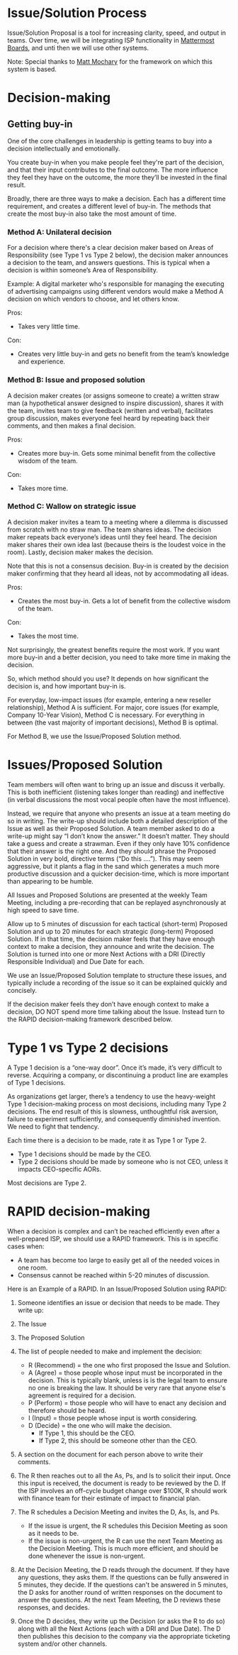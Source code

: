 # Issue/Solution Process

Issue/Solution Proposal is a tool for increasing clarity, speed, and output in teams. Over time, we will be integrating ISP functionality in [Mattermost Boards](https://mattermost.com/boards/), and unti then we will use other systems.

Note: Special thanks to [Matt Mochary](https://www.linkedin.com/in/matt-mochary-34bb4/) for the framework on which this system is based.

# Decision-making

## Getting buy-in

One of the core challenges in leadership is getting teams to buy into a decision intellectually and emotionally.

You create buy-in when you make people feel they're part of the decision, and that their input contributes to the final outcome. The more influence they feel they have on the outcome, the more they’ll be invested in the final result.

Broadly, there are three ways to make a decision. Each has a different time requirement, and creates a different level of buy-in. The methods that create the most buy-in also take the most amount of time.
  
### Method A: Unilateral decision

For a decision where there's a clear decision maker based on Areas of Responsibility (see Type 1 vs Type 2 below), the decision maker announces a decision to the team, and answers questions. This is typical when a decision is within someone’s Area of Responsibility.

Example: A digital marketer who's responsible for managing the executing of advertising campaigns using different vendors would make a Method A decision on which vendors to choose, and let others know.

Pros:
- Takes very little time.

Con:   	
- Creates very little buy-in and gets no benefit from the team’s knowledge and experience.

### Method B: Issue and proposed solution

A decision maker creates (or assigns someone to create) a written straw man (a hypothetical answer designed to inspire discussion), shares it with the team, invites team to give feedback (written and verbal), facilitates group discussion, makes everyone feel heard by repeating back their comments, and then makes a final decision.

Pros:
- Creates more buy-in. Gets some minimal benefit from the collective wisdom of the team.

Con:
- Takes more time.

### Method C: Wallow on strategic issue

A decision maker invites a team to a meeting where a dilemma is discussed from scratch with no straw man. The team shares ideas. The decision maker repeats back everyone’s ideas until they feel heard. The decision maker shares their own idea last (because theirs is the loudest voice in the room). Lastly, decision maker makes the decision. 

Note that this is not a consensus decision. Buy-in is created by the decision maker confirming that they heard all ideas, not by accommodating all ideas.

Pros:
- Creates the most buy-in. Gets a lot of benefit from the collective wisdom of the team.

Con:
- Takes the most time.
 
Not surprisingly, the greatest benefits require the most work. If you want more buy-in and a better decision, you need to take more time in making the decision.

So, which method should you use? It depends on how significant the decision is, and how important buy-in is.

For everyday, low-impact issues (for example, entering a new reseller relationship), Method A is sufficient. For major, core issues (for example, Company 10-Year Vision), Method C is necessary. For everything in between (the vast majority of important decisions), Method B is optimal.

For Method B, we use the Issue/Proposed Solution method.

# Issues/Proposed Solution

Team members will often want to bring up an issue and discuss it verbally. This is both inefficient (listening takes longer than reading) and ineffective (in verbal discussions the most vocal people often have the most influence).

Instead, we require that anyone who presents an issue at a team meeting do so in writing. The write-up should include both a detailed description of the Issue as well as their Proposed Solution. A team member asked to do a write-up might say “I don’t know the answer.” It doesn’t matter. They should take a guess and create a strawman. Even if they only have 10% confidence that their answer is the right one. And they should phrase the Proposed Solution in very bold, directive terms (“Do this ….”). This may seem aggressive, but it plants a flag in the sand which generates a much more productive discussion and a quicker decision-time, which is more important than appearing to be humble.

All Issues and Proposed Solutions are presented at the weekly Team Meeting, including a pre-recording that can be replayed asynchronously at high speed to save time.

Allow up to 5 minutes of discussion for each tactical (short-term) Proposed Solution and up to 20 minutes for each strategic (long-term) Proposed Solution. If in that time, the decision maker feels that they have enough context to make a decision, they announce and write the decision. The Solution is turned into one or more Next Actions with a DRI (Directly Responsible Individual) and Due Date for each.

We use an Issue/Proposed Solution template to structure these issues, and typically include a recording of the issue so it can be explained quickly and concisely.

If the decision maker feels they don’t have enough context to make a decision, DO NOT spend more time talking about the Issue. Instead turn to the RAPID decision-making framework described below.

# Type 1 vs Type 2 decisions

A Type 1 decision is a “one-way door”. Once it’s made, it’s very difficult to reverse. Acquiring a company, or discontinuing a product line are examples of Type 1 decisions.

As organizations get larger, there’s a tendency to use the heavy-weight Type 1 decision-making process on most decisions, including many Type 2 decisions. The end result of this is slowness, unthoughtful risk aversion, failure to experiment sufficiently, and consequently diminished invention. We need to fight that tendency.

Each time there is a decision to be made, rate it as Type 1 or Type 2.

- Type 1 decisions should be made by the CEO.
- Type 2 decisions should be made by someone who is not CEO, unless it impacts CEO-specific AORs.

Most decisions are Type 2.

# RAPID decision-making

When a decision is complex and can’t be reached efficiently even after a well-prepared ISP, we should use a RAPID framework. This is in specific cases when:

- A team has become too large to easily get all of the needed voices in one room.
- Consensus cannot be reached within 5-20 minutes of discussion.

Here is an Example of a RAPID. In an Issue/Proposed Solution using RAPID:

1. Someone identifies an issue or decision that needs to be made. They write up:

  1. The Issue
  2. The Proposed Solution
  3. The list of people needed to make and implement the decision:
      - R (Recommend) = the one who first proposed the Issue and Solution.
      - A (Agree) = those people whose input must be incorporated in the decision. This is typically blank, unless is is the legal team to ensure no one is breaking the law. It should be very rare that anyone else's agreement is required for a decision. 
      - P (Perform) = those people who will have to enact any decision and therefore should be heard.
      - I (Input) = those people whose input is worth considering.
      - D (Decide) = the one who will make the decision. 
        - If Type 1, this should be the CEO.
        - If Type 2, this should be someone other than the CEO.
  4. A section on the document for each person above to write their comments.

2. The R then reaches out to all the As, Ps, and Is to solicit their input. Once this input is received, the document is ready to be reviewed by the D. If the ISP involves an off-cycle budget change over $100K, R should work with finance team for their estimate of impact to financial plan.

3. The R schedules a Decision Meeting and invites the D, As, Is, and Ps.

    - If the issue is urgent, the R schedules this Decision Meeting as soon as it needs to be.
    - If the issue is non-urgent, the R can use the next Team Meeting as the Decision Meeting. This is much more efficient, and should be done whenever the issue is non-urgent.

4. At the Decision Meeting, the D reads through the document. If they have any questions, they asks them. If the questions can be fully answered in 5 minutes, they decide. If the questions can't be answered in 5 minutes, the D asks for another round of written responses on the document to answer the questions. At the next Team Meeting, the D reviews these responses, and decides.

5. Once the D decides, they write up the Decision (or asks the R to do so) along with all the Next Actions (each with a DRI and Due Date). The D then publishes this decision to the company via the appropriate ticketing system and/or other channels.

